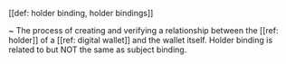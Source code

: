 [[def: holder binding, holder bindings]]

~ The process of creating and verifying a relationship between the [[ref: holder]] of a [[ref: digital wallet]] and the wallet itself. Holder binding is related to but NOT the same as subject binding.
